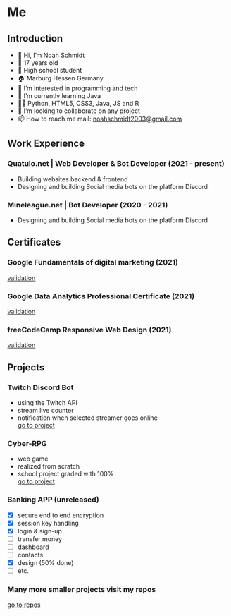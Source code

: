 # Me

## Introduction

- 👋 Hi, I’m Noah Schmidt
- 🤘 17 years old
- 🏫 High school student
- 🏠 Marburg Hessen Germany
- 👀 I’m interested in programming and tech
- 🌱 I’m currently learning Java
- 👨‍💻 Python, HTML5, CSS3, Java, JS and R
- 💞️ I’m looking to collaborate on any project
- 📫 How to reach me mail: noahschmidt2003@gmail.com

## Work Experience
### Quatulo.net | Web Developer & Bot Developer (2021 - present)
- Building websites backend & frontend 
- Designing and building Social media bots on the platform Discord

### Mineleague.net | Bot Developer (2020 - 2021)
- Designing and building Social media bots on the platform Discord

## Certificates
### Google Fundamentals of digital marketing (2021)
[validation](https://drive.google.com/file/d/1DeefWcDpz4t9GL4V-CHuMtj2JQRbqo-p/view)

### Google Data Analytics Professional Certificate (2021)
[validation](https://coursera.org/share/5ccae64ae3769dfcf8249e70f8c29a71)

### freeCodeCamp Responsive Web Design (2021)
[validation](https://www.freecodecamp.org/certification/fcc251c80d9-50b9-4104-9fef-5255ca757b2b/responsive-web-design)

## Projects
### Twitch Discord Bot
- using the Twitch API
- stream live counter
- notification when selected streamer goes online<br>
[go to project](https://github.com/NoahSchmidt2003/TwitchDiscordBot)

### Cyber-RPG
- web game 
- realized from scratch 
- school project graded with 100%<br>
[go to project](https://github.com/NoahSchmidt2003/cyber-rpg)

### Banking APP (unreleased)
- [x] secure end to end encryption
- [x] session key handling
- [x] login & sign-up
- [ ] transfer money
- [ ] dashboard
- [ ] contacts
- [x] design (50% done)
- [ ] etc.

### Many more smaller projects visit my repos
[go to repos](https://github.com/NoahSchmidt2003?tab=repositories)
